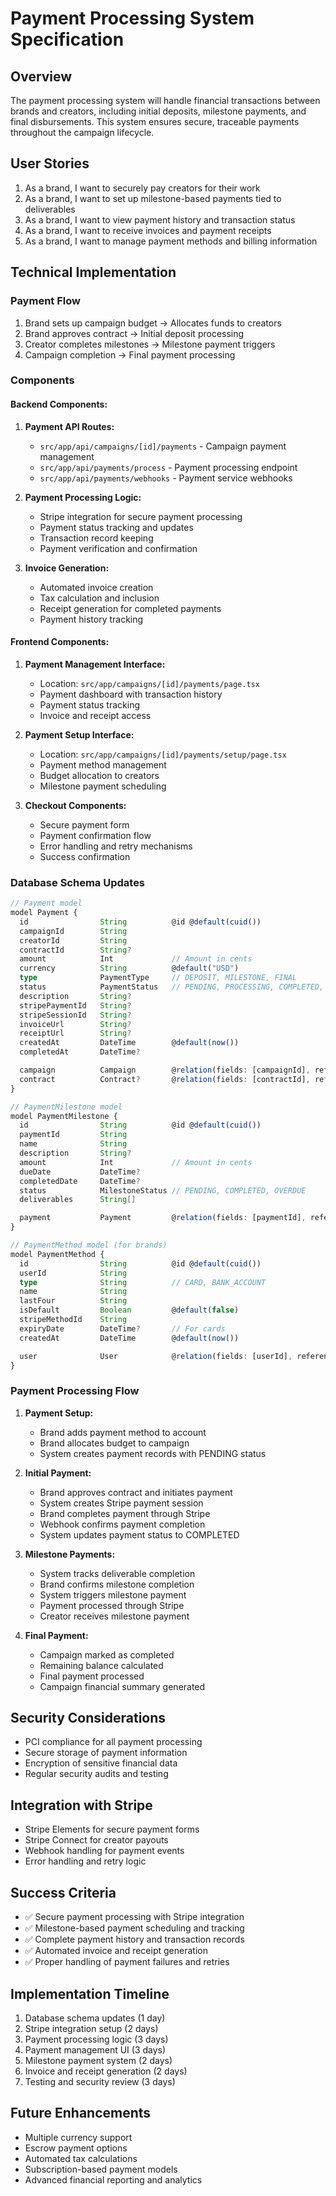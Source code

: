 # Payment Processing System Specification

## Overview

The payment processing system will handle financial transactions between brands and creators, including initial deposits, milestone payments, and final disbursements. This system ensures secure, traceable payments throughout the campaign lifecycle.

## User Stories

1. As a brand, I want to securely pay creators for their work
2. As a brand, I want to set up milestone-based payments tied to deliverables
3. As a brand, I want to view payment history and transaction status
4. As a brand, I want to receive invoices and payment receipts
5. As a brand, I want to manage payment methods and billing information

## Technical Implementation

### Payment Flow

1. Brand sets up campaign budget → Allocates funds to creators
2. Brand approves contract → Initial deposit processing
3. Creator completes milestones → Milestone payment triggers
4. Campaign completion → Final payment processing

### Components

#### Backend Components:

1. **Payment API Routes:**

   - `src/app/api/campaigns/[id]/payments` - Campaign payment management
   - `src/app/api/payments/process` - Payment processing endpoint
   - `src/app/api/payments/webhooks` - Payment service webhooks

2. **Payment Processing Logic:**

   - Stripe integration for secure payment processing
   - Payment status tracking and updates
   - Transaction record keeping
   - Payment verification and confirmation

3. **Invoice Generation:**
   - Automated invoice creation
   - Tax calculation and inclusion
   - Receipt generation for completed payments
   - Payment history tracking

#### Frontend Components:

1. **Payment Management Interface:**

   - Location: `src/app/campaigns/[id]/payments/page.tsx`
   - Payment dashboard with transaction history
   - Payment status tracking
   - Invoice and receipt access

2. **Payment Setup Interface:**

   - Location: `src/app/campaigns/[id]/payments/setup/page.tsx`
   - Payment method management
   - Budget allocation to creators
   - Milestone payment scheduling

3. **Checkout Components:**
   - Secure payment form
   - Payment confirmation flow
   - Error handling and retry mechanisms
   - Success confirmation

### Database Schema Updates

```typescript
// Payment model
model Payment {
  id                String          @id @default(cuid())
  campaignId        String
  creatorId         String
  contractId        String?
  amount            Int             // Amount in cents
  currency          String          @default("USD")
  type              PaymentType     // DEPOSIT, MILESTONE, FINAL
  status            PaymentStatus   // PENDING, PROCESSING, COMPLETED, FAILED
  description       String?
  stripePaymentId   String?
  stripeSessionId   String?
  invoiceUrl        String?
  receiptUrl        String?
  createdAt         DateTime        @default(now())
  completedAt       DateTime?

  campaign          Campaign        @relation(fields: [campaignId], references: [id])
  contract          Contract?       @relation(fields: [contractId], references: [id])
}

// PaymentMilestone model
model PaymentMilestone {
  id                String          @id @default(cuid())
  paymentId         String
  name              String
  description       String?
  amount            Int             // Amount in cents
  dueDate           DateTime?
  completedDate     DateTime?
  status            MilestoneStatus // PENDING, COMPLETED, OVERDUE
  deliverables      String[]

  payment           Payment         @relation(fields: [paymentId], references: [id])
}

// PaymentMethod model (for brands)
model PaymentMethod {
  id                String          @id @default(cuid())
  userId            String
  type              String          // CARD, BANK_ACCOUNT
  name              String
  lastFour          String
  isDefault         Boolean         @default(false)
  stripeMethodId    String
  expiryDate        DateTime?       // For cards
  createdAt         DateTime        @default(now())

  user              User            @relation(fields: [userId], references: [id])
}
```

### Payment Processing Flow

1. **Payment Setup:**

   - Brand adds payment method to account
   - Brand allocates budget to campaign
   - System creates payment records with PENDING status

2. **Initial Payment:**

   - Brand approves contract and initiates payment
   - System creates Stripe payment session
   - Brand completes payment through Stripe
   - Webhook confirms payment completion
   - System updates payment status to COMPLETED

3. **Milestone Payments:**

   - System tracks deliverable completion
   - Brand confirms milestone completion
   - System triggers milestone payment
   - Payment processed through Stripe
   - Creator receives milestone payment

4. **Final Payment:**
   - Campaign marked as completed
   - Remaining balance calculated
   - Final payment processed
   - Campaign financial summary generated

## Security Considerations

- PCI compliance for all payment processing
- Secure storage of payment information
- Encryption of sensitive financial data
- Regular security audits and testing

## Integration with Stripe

- Stripe Elements for secure payment forms
- Stripe Connect for creator payouts
- Webhook handling for payment events
- Error handling and retry logic

## Success Criteria

- ✅ Secure payment processing with Stripe integration
- ✅ Milestone-based payment scheduling and tracking
- ✅ Complete payment history and transaction records
- ✅ Automated invoice and receipt generation
- ✅ Proper handling of payment failures and retries

## Implementation Timeline

1. Database schema updates (1 day)
2. Stripe integration setup (2 days)
3. Payment processing logic (3 days)
4. Payment management UI (3 days)
5. Milestone payment system (2 days)
6. Invoice and receipt generation (2 days)
7. Testing and security review (3 days)

## Future Enhancements

- Multiple currency support
- Escrow payment options
- Automated tax calculations
- Subscription-based payment models
- Advanced financial reporting and analytics
